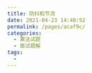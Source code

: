 ```yaml
---
title: 防抖和节流
date: 2021-04-23 14:40:52
permalink: /pages/acaf9c/
categories:
  - 算法试题
  - 面试题解
tags:
  -
---
```

